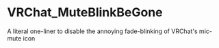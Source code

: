 # VRChat_MuteBlinkBeGone
A literal one-liner to disable the annoying fade-blinking of VRChat's mic-mute icon
